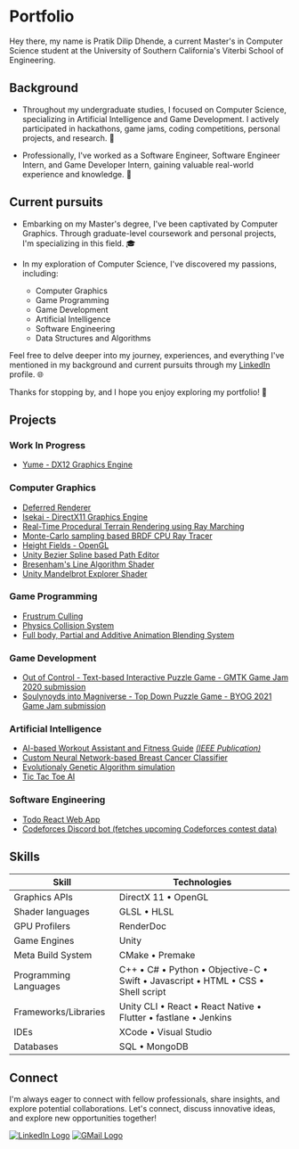 # Portfolio
Hey there, my name is Pratik Dilip Dhende, a current Master's in Computer Science student at the University of Southern California's Viterbi School of Engineering.

## Background
- Throughout my undergraduate studies, I focused on Computer Science, specializing in Artificial Intelligence and Game Development. I actively participated in hackathons, game jams, coding competitions, personal projects, and research. 🚀

- Professionally, I've worked as a Software Engineer, Software Engineer Intern, and Game Developer Intern, gaining valuable real-world experience and knowledge. 💼

## Current pursuits
- Embarking on my Master's degree, I've been captivated by Computer Graphics. Through graduate-level coursework and personal projects, I'm specializing in this field. 🎓

- In my exploration of Computer Science, I've discovered my passions, including:
  - Computer Graphics
  - Game Programming
  - Game Development
  - Artificial Intelligence
  - Software Engineering
  - Data Structures and Algorithms

Feel free to delve deeper into my journey, experiences, and everything I've mentioned in my background and current pursuits through my [LinkedIn](https://www.linkedin.com/in/pratik-dhende/) profile. 🌐

Thanks for stopping by, and I hope you enjoy exploring my portfolio! 👋

## Projects
### Work In Progress
- [Yume - DX12 Graphics Engine](https://github.com/pratik-dhende/Yume)

### Computer Graphics
- [Deferred Renderer](https://github.com/pratik-dhende/Prime-Engine-Deferred-Renderer)
- [Isekai - DirectX11 Graphics Engine](https://github.com/pratik-dhende/Isekai)
- [Real-Time Procedural Terrain Rendering using Ray Marching](https://github.com/pratik-dhende/Real-Time-Procedural-Terrain-Rendering-using-Ray-Marching)
- [Monte-Carlo sampling based BRDF CPU Ray Tracer](https://github.com/pratik-dhende/Ray-Tracer)
- [Height Fields - OpenGL](https://github.com/pratik-dhende/Height-Fields)
- [Unity Bezier Spline based Path Editor](https://github.com/pratik-dhende/Path-Editor)
- [Bresenham's Line Algorithm Shader](https://github.com/pratik-dhende/Bresenham-Line-Algorithm-Demo)
- [Unity Mandelbrot Explorer Shader](https://github.com/pratik-dhende/Mandelbrot-Explorer)

### Game Programming
- [Frustrum Culling](https://github.com/pratik-dhende/Prime-Engine-Frustrum-Culling)
- [Physics Collision System](https://github.com/pratik-dhende/Prime-Engine-Collision-System)
- [Full body, Partial and Additive Animation Blending System](https://github.com/pratik-dhende/Prime-Engine-Animation-Blending)

### Game Development
- [Out of Control - Text-based Interactive Puzzle Game - GMTK Game Jam 2020 submission](https://github.com/pratik-dhende/Out-of-control)
- [Soulynoyds into Magniverse - Top Down Puzzle Game - BYOG 2021 Game Jam submission](https://krithin.itch.io/soulnoyds-into-the-magniverse)

### Artificial Intelligence
- [AI-based Workout Assistant and Fitness Guide](https://github.com/pratik-dhende/AI-based-Workout-Assistant-and-Fitness-Guide) *[(IEEE Publication)](https://ieeexplore.ieee.org/document/10010733)*
- [Custom Neural Network-based Breast Cancer Classifier](https://github.com/pratik-dhende/Breast-Cancer-Classifier)
- [Evolutionaly Genetic Algorithm simulation](https://github.com/pratik-dhende/Shakespeare-Monkey-Problem)
- [Tic Tac Toe AI](https://github.com/pratik-dhende/Tic-Tac-Toe-AI)
  
### Software Engineering
- [Todo React Web App](https://github.com/pratik-dhende/todo-react)
- [Codeforces Discord bot (fetches upcoming Codeforces contest data)](https://github.com/pratik-dhende/Codeforces-Discord-Bot)

## Skills
| Skill | Technologies |
| -------- | -------- |
| Graphics APIs | DirectX 11 • OpenGL |
| Shader languages | GLSL • HLSL |
| GPU Profilers | RenderDoc |
| Game Engines | Unity |
| Meta Build System | CMake • Premake|
| Programming Languages | C++ • C# • Python • Objective-C • Swift • Javascript • HTML • CSS • Shell script|
| Frameworks/Libraries | Unity CLI • React • React Native • Flutter • fastlane • Jenkins |
| IDEs | XCode • Visual Studio |
| Databases | SQL • MongoDB |

## Connect
I'm always eager to connect with fellow professionals, share insights, and explore potential collaborations. Let's connect, discuss innovative ideas, and explore new opportunities together!
<div align="left">
  <a href="https://www.linkedin.com/in/pratik-dhende/" align="centre"><img src="https://img.shields.io/badge/LinkedIn-0077B5?style=for-the-badge&logo=linkedin&logoColor=white" alt="LinkedIn Logo"></a>
  <a href="mailto:dhende@usc.edu"><img src="https://img.shields.io/badge/Gmail-D14836?style=for-the-badge&logo=gmail&logoColor=white" alt="GMail Logo"></a>
</div>
